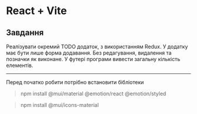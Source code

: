 # React + Vite

## Завдання

Реалізувати окремий TODO додаток, з використанням Redux. У додатку має бути лише форма додавання. Без редагування, видалення та позначки як виконане. У футері програми вивести загальну кількість елементів.

***

 Перед початко робити потрібно встановити бібліотеки

>npm install @mui/material @emotion/react @emotion/styled

>npm install @mui/icons-material